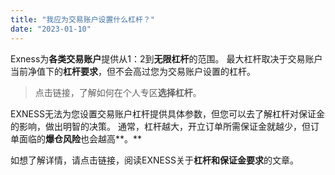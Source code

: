 ```yaml
---
title: "我应为交易账户设置什么杠杆？"
date: "2023-01-10"
---
```


Exness为**各类交易账户**提供从1：2到**无限杠杆**的范围。 最大杠杆取决于交易账户当前净值下的**杠杆要求**，但不会高过您为交易账户设置的杠杆。

> 点击链接，了解如何在个人专区**选择杠杆**。

EXNESS无法为您设置交易账户杠杆提供具体参数，但您可以去了解杠杆对保证金的影响，做出明智的决策。 通常，杠杆越大，开立订单所需保证金就越少，但订单面临的**爆仓风险**也会越高**。**

如想了解详情，请点击链接，阅读EXNESS关于**杠杆和保证金要求**的文章。
